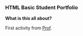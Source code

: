 ### **HTML Basic Student Portfolio**

**What is this all about?**

First activity from [Prof](https://github.com/j-casimiro).
